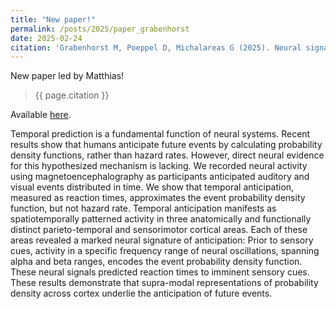 ```yaml
---
title: "New paper!"
permalink: /posts/2025/paper_grabenhorst
date: 2025-02-24
citation: 'Grabenhorst M, Poeppel D, Michalareas G (2025). Neural signatures of temporal anticipation in human cortex represent event probability density. Nature Communications.'
---
```


New paper led by Matthias! 
> {{ page.citation }}

Available [here](https://www.nature.com/articles/s41467-025-57813-7).


Temporal prediction is a fundamental function of neural systems. Recent results show that humans anticipate future events by calculating probability density functions, rather than hazard rates. However, direct neural evidence for this hypothesized mechanism is lacking. We recorded neural activity using magnetoencephalography as participants anticipated auditory and visual events distributed in time. We show that temporal anticipation, measured as reaction times, approximates the event probability density function, but not hazard rate. Temporal anticipation manifests as spatiotemporally patterned activity in three anatomically and functionally distinct parieto-temporal and sensorimotor cortical areas. Each of these areas revealed a marked neural signature of anticipation: Prior to sensory cues, activity in a specific frequency range of neural oscillations, spanning alpha and beta ranges, encodes the event probability density function. These neural signals predicted reaction times to imminent sensory cues. These results demonstrate that supra-modal representations of probability density across cortex underlie the anticipation of future events.